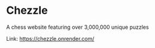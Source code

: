 # Chezzle 

A chess website featuring over 3,000,000 unique puzzles 

Link: https://chezzle.onrender.com/ 


